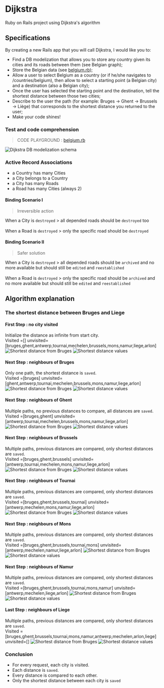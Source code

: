 # Dijkstra
Ruby on Rails project using Dijkstra's algorithm

## Specifications
By creating a new Rails app that you will call Dijkstra, I would like you to:
- Find a DB modelization that allows you to store any country given its cities and its roads between them (see Belgian graph);
- Store the Belgian data (see [belgium.rb](belgium.rb));
- Allow a user to select Belgium as a country (or if he/she navigates to /countries/belgium), then allow to select a starting point (a Belgian city) and a destination (also a Belgian city);
- Once the user has selected the starting point and the destination, tell the shortest distance between those two cities;
- Describe to the user the path (for example: Bruges -> Ghent -> Brussels -> Liège) that corresponds to the shortest distance you returned to the user;
- Make your code shines!

### Test and code comprehension
> CODE PLAYGROUND : [belgium.rb](https://code.sololearn.com/cIL8G5BYJvyu)

![Dijkstra DB modelization schema](DBModel75.png "Dijkstra DB modelization schema")

### Active Record Associations
- a Country has many Cities
- a City belongs to a Country
- a City has many Roads
- a Road has many Cities (always 2)

#### Binding Scenario I
> Irreversible action

When a City is `destroyed` > all depended roads should be `destroyed` too
<br>
<br>
When a Road is `destroyed` > only the specific road should be `destroyed`

#### Binding Scenario II
> Safer solution

When a City is `destroyed` > all depended roads should be `archived` and no more available but should still be `edited` and `reestablished`
<br>
<br>
When a Road is `destroyed` > only the specific road should be `archived` and no more available but should still be `edited` and `reestablished`
<br>
## Algorithm explanation
### The shortest distance between Bruges and Liege
#### First Step : no city visited
Initialize the distance as infinite from start city.
<br>
Visited =[] unvisited=[bruges,ghent,antwerp,tournai,mechelen,brussels,mons,namur,liege,arlon]
![Shortest distance from Bruges](algo/graph0.png "Shortest distance from Bruges")
![Shortest distance values](algo/step0.png "Shortest distance from values")
#### Next Step : neighbours of Bruges
Only one path, the shortest distance is `saved`.
<br>
Visited =[bruges] unvisited=[ghent,antwerp,tournai,mechelen,brussels,mons,namur,liege,arlon]
![Shortest distance from Bruges](algo/graph1.png "Shortest distance from Bruges")
![Shortest distance values](algo/step1.png "Shortest distance from values")
#### Next Step : neighbours of Ghent
Multiple paths, no previous distances to compare, all distances are `saved`.
<br>
Visited =[bruges,ghent] unvisited=[antwerp,tournai,mechelen,brussels,mons,namur,liege,arlon]
![Shortest distance from Bruges](algo/graph2.png "Shortest distance from Bruges")
![Shortest distance values](algo/step2.png "Shortest distance from values")
#### Next Step : neighbours of Brussels
Multiple paths, previous distances are compared, only shortest distances are `saved`.
<br>
Visited =[bruges,ghent,brussels] unvisited=[antwerp,tournai,mechelen,mons,namur,liege,arlon]
![Shortest distance from Bruges](algo/graph3.png "Shortest distance from Bruges")
![Shortest distance values](algo/step3.png "Shortest distance from values")
#### Next Step : neighbours of Tournai
Multiple paths, previous distances are compared, only shortest distances are `saved`.
<br>
Visited =[bruges,ghent,brussels,tournai] unvisited=[antwerp,mechelen,mons,namur,liege,arlon]
![Shortest distance from Bruges](algo/graph4.png "Shortest distance from Bruges")
![Shortest distance values](algo/step4.png "Shortest distance from values")
#### Next Step : neighbours of Mons
Multiple paths, previous distances are compared, only shortest distances are `saved`.
<br>
Visited =[bruges,ghent,brussels,tournai,mons] unvisited=[antwerp,mechelen,namur,liege,arlon]
![Shortest distance from Bruges](algo/graph5.png "Shortest distance from Bruges")
![Shortest distance values](algo/step5.png "Shortest distance from values")
#### Next Step : neighbours of Namur
Multiple paths, previous distances are compared, only shortest distances are `saved`.
<br>
Visited =[bruges,ghent,brussels,tournai,mons,namur] unvisited=[antwerp,mechelen,liege,arlon]
![Shortest distance from Bruges](algo/graph6.png "Shortest distance from Bruges")
![Shortest distance values](algo/step6.png "Shortest distance from values")
#### Last Step : neighbours of Liege
Multiple paths, previous distances are compared, only shortest distances are `saved`.
<br>
Visited =[bruges,ghent,brussels,tournai,mons,namur,antwerp,mechelen,arlon,liege] unvisited=[]
![Shortest distance from Bruges](algo/graph7.png "Shortest distance from Bruges")
![Shortest distance values](algo/step7.png "Shortest distance from values")
### Conclusion
- For every request, each city is visited.
- Each distance is `saved`.
- Every distance is compared to each other.
- Only the shortest distance between each city is `saved`
